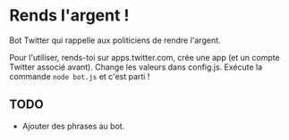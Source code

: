 # Rends l'argent !
Bot Twitter qui rappelle aux politiciens de rendre l'argent.

Pour l'utiliser, rends-toi sur apps.twitter.com, crée une app (et un compte Twitter associé avant).
Change les valeurs dans config.js.
Exécute la commande `node bot.js` et c'est parti !

## TODO

* Ajouter des phrases au bot.
